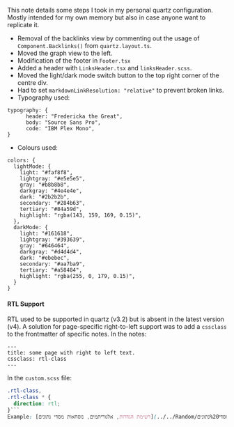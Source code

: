 This note details some steps I took in my personal quartz configuration. Mostly intended for my own memory but also in case anyone want to replicate it.

* Removal of the backlinks view by commenting out the usage of `Component.Backlinks()` from `quartz.layout.ts`.
* Moved the graph view to the left.
* Modification of the footer in `Footer.tsx`
* Added a header with `LinksHeader.tsx` and `linksHeader.scss`.
* Moved the light/dark mode switch button to the top right corner of the centre div.
* Had to set `markdownLinkResolution: "relative"` to prevent broken links.
* Typography used: 
```
typography: {  
	  header: "Fredericka the Great",  
	  body: "Source Sans Pro",  
	  code: "IBM Plex Mono",  
}
```
* Colours used:
```
colors: {  
  lightMode: {  
    light: "#faf8f8",  
    lightgray: "#e5e5e5",  
    gray: "#b8b8b8",  
    darkgray: "#4e4e4e",  
    dark: "#2b2b2b",  
    secondary: "#284b63",  
    tertiary: "#84a59d",  
    highlight: "rgba(143, 159, 169, 0.15)",  
  },  
  darkMode: {  
    light: "#161618",  
    lightgray: "#393639",  
    gray: "#646464",  
    darkgray: "#d4d4d4",  
    dark: "#ebebec",  
    secondary: "#aa7ba9",  
    tertiary: "#a58484",  
    highlight: "rgba(255, 0, 179, 0.15)",  
  }
}
```

#### RTL Support
RTL used to be supported in quartz (v3.2) but is absent in the latest version (v4). A solution for page-specific right-to-left support was to add a `cssclass` to the frontmatter of specific notes.
In the notes:
```
---
title: some page with right to left text.
cssclass: rtl-class
---
```
In the `custom.scss` file:
```css
.rtl-class,
.rtl-class * {
  direction: rtl;
}```
Example: [רשימת הגדרות, אלגוריתמים, נוסחאות מסדי נתונים](../../Random/רשימת%20הגדרות,%20אלגוריתמים,%20נוסחאות%20מסדי%20נתונים.md)